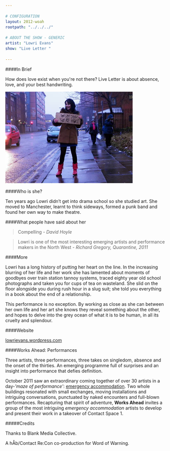 ```yaml
---

# CONFIGURATION
layout: 2012-woah
rootpath: "../../../"

# ABOUT THE SHOW - GENERIC
artist: "Lowri Evans"
show: "Live Letter "

---
```


####In Brief

How does love exist when you're not there? Live Letter is about absence, love, and your best handwriting.     

![Lowri Evans](w9lowri.jpg)

####Who is she?

Ten years ago Lowri didn’t get into drama school so she studied art. She moved to Manchester, learnt to think sideways, formed a punk band and found her own way to make theatre.   

####What people have said about her

>Compelling - *David Hoyle* 

>Lowri is one of the most interesting emerging artists and performance makers in the North West - *Richard Gregory, Quarantine, 2011*

####More

Lowri has a long history of putting her heart on the line. In the increasing blurring of her life and her work she has lamented about moments of goodbyes over train station tannoy systems, traced eighty year old school photographs and taken you for cups of tea on wasteland. She slid on the floor alongside you during rush hour in a slug suit; she told you everything in a book about the end of a relationship.    

This performance is no exception. By working as close as she can between her own life and her art she knows they reveal something about the other, and hopes to delve into the grey ocean of what it is to be human, in all its cruelty and splendour. 

####Website

[lowrievans.wordpress.com](http://www.lowrievans.wordpress.com)

####Works Ahead: Performances

Three artists, three performances, three takes on singledom, absence and the onset of the thirties. An emerging programme full of surprises and an insight into performance that defies definition. 

October 2011 saw an extraordinary coming together of over 30 artists in a day-*'maze of performance'*: [emergency accommodation](http://emergencymcr.org/). Two whole buildings resonated with small exchanges, moving installations and intriguing conversations, punctuated by naked encounters and full-blown performances. Recapturing that spirit of adventure, **Works Ahead** invites a group of the most intriguing *emergency accommodation* artists to develop and present their work in a takeover of Contact Space 1.  

#####Credits

Thanks to Blank Media Collective.

A hÅb/Contact Re:Con co-production for Word of Warning.